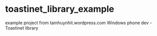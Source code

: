 # toastinet_library_example

example project from tamhuynhit.wordpress.com
Windows phone dev - Toastinet library
